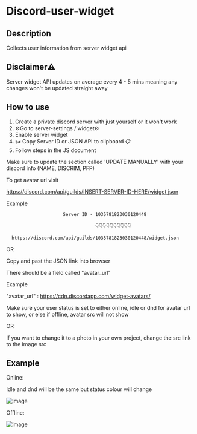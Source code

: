 # Discord-user-widget

Description
---
Collects user information from server widget api

Disclaimer⚠️
--- 
Server widget API updates on average every 4 - 5 mins meaning any changes won't be updated straight away


How to use
---
1. Create a private discord server with just yourself or it won't work
2. ⚙️Go to server-settings / widget⚙️
3. Enable server widget
4. ✂️ Copy Server ID or JSON API to clipboard 📋
5. Follow steps in the JS document 

Make sure to update the section called 'UPDATE MANUALLY' with your discord info (NAME, DISCRIM, PFP)

To get avatar url visit

https://discord.com/api/guilds/INSERT-SERVER-ID-HERE/widget.json

Example

                         Server ID - 1035781823030120448 
                         
                                     👇👇👇👇👇👇👇👇👇👇
                                      
      https://discord.com/api/guilds/1035781823030120448/widget.json 

OR

Copy and past the JSON link into browser


There should be a field called "avatar_url"

Example

"avatar_url" : https://cdn.discordapp.com/widget-avatars/

Make sure your user status is set to either online, idle or dnd for avatar url to show, or else if offline, avatar src will not show

OR

If you want to change it to a photo in your own project, change the src link to the image src  

Example
--- 
Online:

Idle and dnd will be the same but status colour will change

![image](https://user-images.githubusercontent.com/89455475/199206582-3a66c7dd-4db2-4e20-aeef-1171856ca78d.png)

Offline:

![image](https://user-images.githubusercontent.com/89455475/199206617-8e380554-8171-49ee-adfa-d8095e6805df.png)
